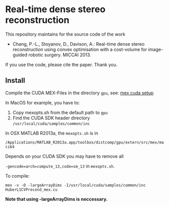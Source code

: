 # Real-time dense stereo reconstruction

This repository maintains for the source code of the work

* Chang, P.-L., Stoyanov, D., Davison, A.: Real-time dense stereo reconstruction using convex optimisation with a cost-volume for image-guided robotic surgery. MICCAI 2013.

If you use the code, please cite the paper. Thank you.

## Install

Compile the CUDA MEX-Files in the directory `gpu`, see: [mex cuda setup](http://www.mathworks.co.uk/help/distcomp/create-and-run-mex-files-containing-cuda-code.html)

In MacOS for example, you have to: 

1. Copy mexopts.sh from the default path to `gpu`
2. Find the CUDA SDK header directory `/usr/local/cuda/samples/common/inc`

In OSX MATLAB R2013a, the `mexopts.sh` is in 

`/Applications/MATLAB_R2013a.app/toolbox/distcomp/gpu/extern/src/mex/maci64`


Depends on your CUDA SDK you may have to remove all 

`-gencode=arch=compute_13,code=sm_13` in `mexopts.sh`.

To compile:

`mex -v -O -largeArrayDims -I/usr/local/cuda/samples/common/inc HuberL1CVPrecond_mex.cu`

**Note that using -largeArrayDims is neccessary.**
